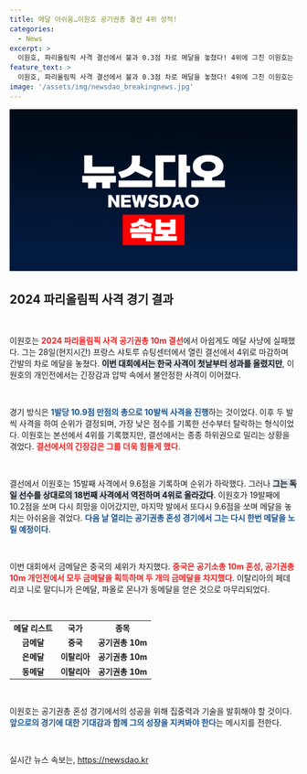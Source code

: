 ```yaml
---
title: 메달 아쉬움…이원호 공기권총 결선 4위 성적!
categories:
  - News
excerpt: >
  이원호, 파리올림픽 사격 결선에서 불과 0.3점 차로 메달을 놓쳤다! 4위에 그친 이원호는 29일 오예진과 함께 혼성 경기에서 다시 도전하며 메달 사냥에 나선다.
feature_text: >
  이원호, 파리올림픽 사격 결선에서 불과 0.3점 차로 메달을 놓쳤다! 4위에 그친 이원호는 29일 오예진과 함께 혼성 경기에서 다시 도전하며 메달 사냥에 나선다.
image: '/assets/img/newsdao_breakingnews.jpg'
---
```


<p><img src="/assets/img/newsdao_breakingnews.jpg" alt="firstkoreanews 속보" /></p>

<h2 data-ke-size="size26">2024 파리올림픽 사격 경기 결과</h2>

<p data-ke-size="size16">&nbsp;</p>

<p>이원호는 <b><span style="color: #ee2323;">2024 파리올림픽 사격 공기권총 10m 결선</span></b>에서 아쉽게도 메달 사냥에 실패했다. 그는 28일(현지시간) 프랑스 샤토루 슈팅센터에서 열린 결선에서 4위로 마감하며 간발의 차로 메달을 놓쳤다. <b><span style="background-color: #21538527;">이번 대회에서는 한국 사격이 첫날부터 성과를 올렸지만</span></b>, 이원호의 개인전에서는 긴장감과 압박 속에서 불안정한 사격이 이어졌다. </p>

<p data-ke-size="size16">&nbsp;</p>

<p>경기 방식은 <b><span style="color: #1a5490;">1발당 10.9점 만점의 총으로 10발씩 사격을 진행</span></b>하는 것이었다. 이후 두 발씩 사격을 하여 순위가 결정되며, 가장 낮은 점수를 기록한 선수부터 탈락하는 형식이었다. 이원호는 본선에서 4위를 기록했지만, 결선에서는 종종 하위권으로 밀리는 상황을 겪었다. <b><span style="color: #ee2323;">결선에서의 긴장감은 그를 더욱 힘들게 했다</span></b>.</p>

<p data-ke-size="size16">&nbsp;</p>

<p>결선에서 이원호는 15발째 사격에서 9.6점을 기록하며 순위가 하락했다. 그러나 <b><span style="background-color: #21538527;">그는 독일 선수를 상대로의 18번째 사격에서 역전하며 4위로 올라갔다</span></b>. 이원호가 19발째에 10.2점을 쏘며 다시 희망을 이어갔지만, 마지막 발에서 또다시 9.6점을 쏘며 메달을 놓치는 아쉬움을 겪었다. <b><span style="color: #1a5490;">다음 날 열리는 공기권총 혼성 경기에서 그는 다시 한번 메달을 노릴 예정이다</span></b>.</p>

<p data-ke-size="size16">&nbsp;</p>

<p>이번 대회에서 금메달은 중국의 셰위가 차지했다. <b><span style="color: #ee2323;">중국은 공기소총 10m 혼성, 공기권총 10m 개인전에서 모두 금메달을 획득하며 두 개의 금메달을 차지했다</span></b>. 이탈리아의 페데리코 니로 말디니가 은메달, 파올로 몬나가 동메달을 얻은 것으로 마무리되었다.</p>

<p data-ke-size="size16">&nbsp;</p>

<table style="width: 100%; border-collapse: collapse;">
    <tr>
        <td style="text-align: center; height: 17px;"><b>메달 리스트</b></td>
        <td style="text-align: center; height: 17px;"><b>국가</b></td>
        <td style="text-align: center; height: 17px;"><b>종목</b></td>
    </tr>
    <tr>
        <td style="text-align: center; height: 17px;"><b>금메달</b></td>
        <td style="text-align: center; height: 17px;"><b>중국</b></td>
        <td style="text-align: center; height: 17px;"><b>공기권총 10m</b></td>
    </tr>
    <tr>
        <td style="text-align: center; height: 17px;"><b>은메달</b></td>
        <td style="text-align: center; height: 17px;"><b>이탈리아</b></td>
        <td style="text-align: center; height: 17px;"><b>공기권총 10m</b></td>
    </tr>
    <tr>
        <td style="text-align: center; height: 17px;"><b>동메달</b></td>
        <td style="text-align: center; height: 17px;"><b>이탈리아</b></td>
        <td style="text-align: center; height: 17px;"><b>공기권총 10m</b></td>
    </tr>
</table>

<p data-ke-size="size16">&nbsp;</p>

<p>이원호는 공기권총 혼성 경기에서의 성공을 위해 집중력과 기술을 발휘해야 할 것이다. <b><span style="color: #1a5490;">앞으로의 경기에 대한 기대감과 함께 그의 성장을 지켜봐야 한다</span></b>는 메시지를 전한다. </p>

<p data-ke-size="size16">&nbsp;</p>
실시간 뉴스 속보는, <a href="https://newsdao.kr" rel="dofollow">https://newsdao.kr</a>


